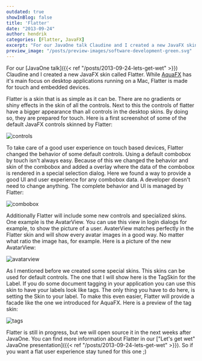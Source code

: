 ```yaml
---
outdated: true
showInBlog: false
title: 'Flatter'
date: "2013-09-24"
author: hendrik
categories: [Flatter, JavaFX]
excerpt: "For our JavaOne talk Claudine and I created a new JavaFX skin called Flatter. While AquaFX has it's main focus on desktop applications running on a Mac, Flatter is made for touch and embedded devices."
preview_image: "/posts/preview-images/software-development-green.svg"
---
```

For our [JavaOne talk]({{< ref "/posts/2013-09-24-lets-get-wet" >}}) Claudine and I created a new JavaFX skin called Flatter. While [AquaFX](http://aquafx-project.com) has it's main focus on desktop applications running on a Mac, Flatter is made for touch and embedded devices.

Flatter is a skin that is as simple as it can be. There are no gradients or shiny effects in the skin of all the controls. Next to this the controls of flatter have a bigger appearance than all controls in the desktop skins. By doing so, they are prepared for touch. Here is a first screenshot of some of the default JavaFX controls skinned by Flatter:

![controls](/posts/guigarage-legacy/controls.png)

To take care of a good user experience on touch based devices, Flatter changed the behavior of some default controls. Using a default combobox by touch isn't always easy. Because of this we changed the behavior and skin of the combobox and added a overlay where the data of the combobox is rendered in a special selection dialog. Here we found a way to provide a good UI and user experience for any combobox data. A developer doesn't need to change anything. The complete behavior and UI is managed by Flatter:

![combobox](/posts/guigarage-legacy/combobox.png)

Additionally Flatter will include some new controls and specialized skins. One example is the AvatarView. You can use this view in login dialogs for example, to show the picture of a user. AvaterView matches perfectly in the Flatter skin and will show every avatar images in a good way. No matter what ratio the image has, for example. Here is a picture of the new AvatarView:

![avatarview](/posts/guigarage-legacy/avatarview.png)

As I mentioned before we created some special skins. This skins can be used for default controls. The one that I will show here is the TagSkin for the Label. If you do some document tagging in your application you can use this skin to have your labels look like tags. The only thing you have to do here, is setting the Skin to your label. To make this even easier, Flatter will provide a facade like the one we introduced for AquaFX. Here is a preview of the tag skin:

![tags](/posts/guigarage-legacy/tags.png)

Flatter is still in progress, but we will open source it in the next weeks after JavaOne. You can find more information about Flatter in our ["Let's get wet" JavaOne presentation]({{< ref "/posts/2013-09-24-lets-get-wet" >}}). So if you want a flat user experience stay tuned for this one ;)

